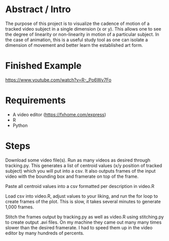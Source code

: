 # Abstract / Intro
The purpose of this project is to visualize the cadence of motion of a tracked video subject in a single dimension (x or y). This allows one to see the degree of linearity or non-linearity in motion of a particular subject. In the case of animation, this is a useful study tool as one can isolate a dimension of movement and better learn the established art form. 

# Finished Example
https://www.youtube.com/watch?v=R-_Po6Wv7Fo

# Requirements 
* A video editor (https://fxhome.com/express)
* R
* Python

 # Steps
 Download some video file(s). Run as many videos as desired through tracking.py. This generates a list of centroid values (x/y position of tracked subject) which you will put into a csv. It also outputs frames of the input video with the bounding box and framerate on top of the frame. 
 
 Paste all centroid values into a csv formatted per description in video.R
 
 Load csv into video.R, adjust values to your liking, and run the for loop to create frames of the plot. This is slow, it takes several minutes to generate 1,000 frames.
 
 Stitch the frames output by tracking.py as well as video.R using stitching.py to create output .avi files. On my machine they came out many many times slower than the desired framerate. I had to speed them up in the video editor by many hundreds of percents.
 
